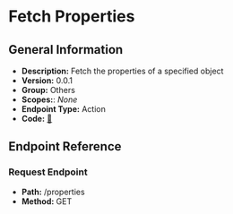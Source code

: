 # Fetch Properties

## General Information

- **Description:** Fetch the properties of a specified object
- **Version:** 0.0.1
- **Group:** Others
- **Scopes:**: _None_
- **Endpoint Type:** Action
- **Code:** [🔗](https://github.com/NangoHQ/integration-templates/tree/main/integrations/hubspot/actions/fetch-properties.ts)

## Endpoint Reference

### Request Endpoint

- **Path:** /properties
- **Method:** GET
